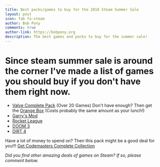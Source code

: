 ```yaml
---
title: Best packs/games to buy for the 2018 Steam Summer Sale
layout: post
icon: fab fa-steam
author: Bob Pony
comments: true
author-link: https://bobpony.org
description: The best games and packs to buy for the summer sale!
---
```

# Since steam summer sale is around the corner I've made a list of games you should buy if you don't have them right now.

- [Valve Complete Pack](https://store.steampowered.com/bundle/232/Valve_Complete_Pack/) (Over 20 Games)
Don't have enough? Then get the [Orange Box](https://store.steampowered.com/sub/469/) (Costs probably the same amount as your lunch!)
- [Garry's Mod](https://store.steampowered.com/app/4000/Garrys_Mod/)
- [Rocket League](https://store.steampowered.com/app/252950/Rocket_League/)
- [DOOM 3](https://store.steampowered.com/app/9050/DOOM_3/)
- [DIRT 4](https://store.steampowered.com/app/421020/DiRT_4/)

Have a lot of money to spend on? Then this pack might be a good deal for you!!!
[Get Codemasters Complete Collection](https://store.steampowered.com/bundle/1468/The_Codemasters_Complete_Collection/)

*Did you find other amazing deals of games on Steam? If so, please comment below.*
